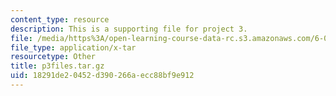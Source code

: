 ```yaml
---
content_type: resource
description: This is a supporting file for project 3.
file: /media/https%3A/open-learning-course-data-rc.s3.amazonaws.com/6-035-computer-language-engineering-spring-2010/18291de20452d390266aecc88bf9e912_p3files.tar.gz
file_type: application/x-tar
resourcetype: Other
title: p3files.tar.gz
uid: 18291de2-0452-d390-266a-ecc88bf9e912
---
```

